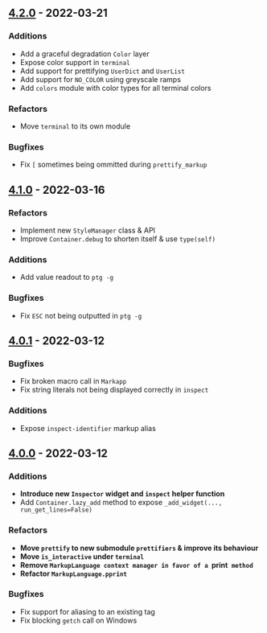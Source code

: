 ## [4.2.0] - 2022-03-21

### Additions
- Add a graceful degradation `Color` layer
- Expose color support in `terminal`
- Add support for prettifying `UserDict` and `UserList`
- Add support for `NO_COLOR` using greyscale ramps
- Add `colors` module with color types for all terminal colors

### Refactors
- Move `terminal` to its own module

### Bugfixes
- Fix `[` sometimes being ommitted during `prettify_markup`



## [4.1.0] - 2022-03-16

### Refactors
- Implement new `StyleManager` class & API
- Improve `Container.debug` to shorten itself & use `type(self)`

### Additions
- Add value readout to `ptg -g`

### Bugfixes
- Fix `ESC` not being outputted in `ptg -g`



## [4.0.1] - 2022-03-12

### Bugfixes
- Fix broken macro call in `Markapp`
- Fix string literals not being displayed correctly in `inspect`

### Additions
- Expose `inspect-identifier` markup alias



## [4.0.0] - 2022-03-12

### Additions
- **Introduce new `Inspector` widget and `inspect` helper function**
- Add `Container.lazy_add` method to expose `_add_widget(..., run_get_lines=False)`

### Refactors
- **Move `prettify` to new submodule `prettifiers` & improve its behaviour**
- **Move `is_interactive` under `terminal`**
- **Remove `MarkupLanguage context manager in favor of a `print` method`**
- **Refactor `MarkupLanguage.pprint`**

### Bugfixes
- Fix support for aliasing to an existing tag
- Fix blocking `getch` call on Windows



[4.2.0]: https://github.com/bczsalba/pytermgui/compare/4.1.0...4.2.0
[4.1.0]: https://github.com/bczsalba/pytermgui/compare/4.0.0...4.1.0
[4.0.1]: https://github.com/bczsalba/pytermgui/compare/4.0.0...4.0.1
[4.0.0]: https://github.com/bczsalba/pytermgui/compare/3.2.1...4.0.0
